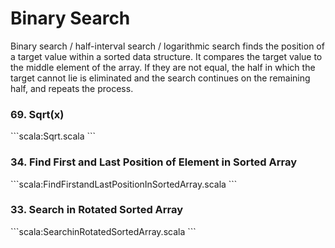# Binary Search
Binary search / half-interval search / logarithmic search finds the position of a target value within a sorted data structure.
It compares the target value to the middle element of the array. If they are not equal, the half in which the target cannot lie is eliminated and the search continues on the remaining half, and repeats the process.

### 69. Sqrt(x)
\```scala:Sqrt.scala
\```

### 34. Find First and Last Position of Element in Sorted Array
\```scala:FindFirstandLastPositionInSortedArray.scala
\```

### 33. Search in Rotated Sorted Array
\```scala:SearchinRotatedSortedArray.scala
\```